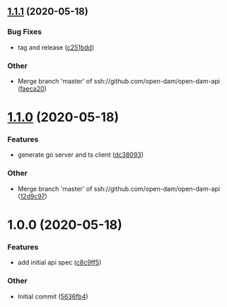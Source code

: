 ## [1.1.1](https://github.com/open-dam/open-dam-api/compare/v1.1.0...v1.1.1) (2020-05-18)

### Bug Fixes

- tag and release ([c251bdd](https://github.com/open-dam/open-dam-api/commit/c251bdda3146acd57462c1dfe837d115b51a2f8d))

### Other

- Merge branch 'master' of ssh://github.com/open-dam/open-dam-api ([faeca20](https://github.com/open-dam/open-dam-api/commit/faeca20d097be38d146a3266d13af5c3acb96f82))

# [1.1.0](https://github.com/open-dam/open-dam-api/compare/v1.0.0...v1.1.0) (2020-05-18)

### Features

- generate go server and ts client ([dc38093](https://github.com/open-dam/open-dam-api/commit/dc3809381a642d54dd7613a23087512475166df8))

### Other

- Merge branch 'master' of ssh://github.com/open-dam/open-dam-api ([12d9c97](https://github.com/open-dam/open-dam-api/commit/12d9c97a8455ae05583ce345a41f77b85a100a73))

# 1.0.0 (2020-05-18)

### Features

- add initial api spec ([c8c9ff5](https://github.com/open-dam/open-dam-api/commit/c8c9ff51e8d3143e5210420e0fc726d7a720b2cd))

### Other

- Initial commit ([5636fb4](https://github.com/open-dam/open-dam-api/commit/5636fb4e016fcd12dcba0af6550fd2326995be1b))
